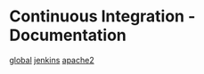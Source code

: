 # Continuous Integration - Documentation

[global](../master/global-ci.md)
[jenkins](../master/jenkins-ci.md)
[apache2](../master/apache2-ci.md)